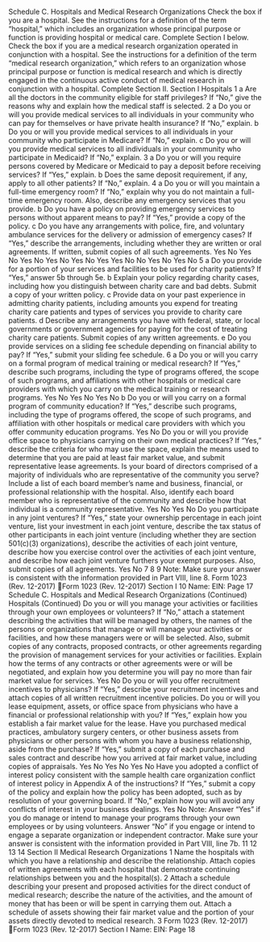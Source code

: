 Schedule C. Hospitals and Medical Research Organizations
Check the box if you are a hospital. See the instructions for a definition of the term “hospital,” which includes an
organization whose principal purpose or function is providing hospital or medical care. Complete Section I below.
Check the box if you are a medical research organization operated in conjunction with a hospital. See the instructions for
a definition of the term “medical research organization,” which refers to an organization whose principal purpose or
function is medical research and which is directly engaged in the continuous active conduct of medical research in
conjunction with a hospital. Complete Section II.
Section I
Hospitals
1 a Are all the doctors in the community eligible for staff privileges? If “No,” give the reasons why and
explain how the medical staff is selected.
2 a Do you or will you provide medical services to all individuals in your community who can pay for
themselves or have private health insurance? If “No,” explain.
b Do you or will you provide medical services to all individuals in your community who participate in
Medicare? If “No,” explain.
c Do you or will you provide medical services to all individuals in your community who participate in
Medicaid? If “No,” explain.
3 a Do you or will you require persons covered by Medicare or Medicaid to pay a deposit before receiving
services? If “Yes,” explain.
b Does the same deposit requirement, if any, apply to all other patients? If “No,” explain.
4 a Do you or will you maintain a full-time emergency room? If “No,” explain why you do not maintain a
full-time emergency room. Also, describe any emergency services that you provide.
b Do you have a policy on providing emergency services to persons without apparent means to pay? If
“Yes,” provide a copy of the policy.
c Do you have any arrangements with police, fire, and voluntary ambulance services for the delivery or
admission of emergency cases? If “Yes,” describe the arrangements, including whether they are written
or oral agreements. If written, submit copies of all such agreements.
Yes
No
Yes
No
Yes
No
Yes
No
Yes
No
Yes
Yes
No
No
Yes
No
Yes
No
5 a Do you provide for a portion of your services and facilities to be used for charity patients? If “Yes,”
answer 5b through 5e.
b Explain your policy regarding charity cases, including how you distinguish between charity care and bad
debts. Submit a copy of your written policy.
c Provide data on your past experience in admitting charity patients, including amounts you expend for
treating charity care patients and types of services you provide to charity care patients.
d Describe any arrangements you have with federal, state, or local governments or government agencies
for paying for the cost of treating charity care patients. Submit copies of any written agreements.
e Do you provide services on a sliding fee schedule depending on financial ability to pay? If “Yes,” submit
your sliding fee schedule.
6 a Do you or will you carry on a formal program of medical training or medical research? If “Yes,” describe
such programs, including the type of programs offered, the scope of such programs, and affiliations with
other hospitals or medical care providers with which you carry on the medical training or research
programs.
Yes
No
Yes
No
Yes
No
b Do you or will you carry on a formal program of community education? If “Yes,” describe such programs,
including the type of programs offered, the scope of such programs, and affiliation with other hospitals or
medical care providers with which you offer community education programs.
Yes
No
Do you or will you provide office space to physicians carrying on their own medical practices? If “Yes,”
describe the criteria for who may use the space, explain the means used to determine that you are paid
at least fair market value, and submit representative lease agreements.
Is your board of directors comprised of a majority of individuals who are representative of the community
you serve? Include a list of each board member’s name and business, financial, or professional
relationship with the hospital. Also, identify each board member who is representative of the community
and describe how that individual is a community representative.
Yes
No
Yes
No
Do you participate in any joint ventures? If “Yes,” state your ownership percentage in each joint venture,
list your investment in each joint venture, describe the tax status of other participants in each joint
venture (including whether they are section 501(c)(3) organizations), describe the activities of each joint
venture, describe how you exercise control over the activities of each joint venture, and describe how
each joint venture furthers your exempt purposes. Also, submit copies of all agreements.
Yes
No
7
8
9
Note: Make sure your answer is consistent with the information provided in Part VIII, line 8.
Form
1023
(Rev. 12-2017)
Form 1023 (Rev. 12-2017)
Section I
10
Name:
EIN:
Page
17
Schedule C. Hospitals and Medical Research Organizations (Continued)
Hospitals (Continued)
Do you or will you manage your activities or facilities through your own employees or volunteers? If “No,”
attach a statement describing the activities that will be managed by others, the names of the persons or
organizations that manage or will manage your activities or facilities, and how these managers were or
will be selected. Also, submit copies of any contracts, proposed contracts, or other agreements
regarding the provision of management services for your activities or facilities. Explain how the terms of
any contracts or other agreements were or will be negotiated, and explain how you determine you will
pay no more than fair market value for services.
Yes
No
Do you or will you offer recruitment incentives to physicians? If “Yes,” describe your recruitment
incentives and attach copies of all written recruitment incentive policies.
Do you or will you lease equipment, assets, or office space from physicians who have a financial or
professional relationship with you? If “Yes,” explain how you establish a fair market value for the lease.
Have you purchased medical practices, ambulatory surgery centers, or other business assets from
physicians or other persons with whom you have a business relationship, aside from the purchase? If
“Yes,” submit a copy of each purchase and sales contract and describe how you arrived at fair market
value, including copies of appraisals.
Yes
No
Yes
No
Yes
No
Have you adopted a conflict of interest policy consistent with the sample health care organization
conflict of interest policy in Appendix A of the instructions? If “Yes,” submit a copy of the policy and
explain how the policy has been adopted, such as by resolution of your governing board. If “No,” explain
how you will avoid any conflicts of interest in your business dealings.
Yes
No
Note: Answer “Yes” if you do manage or intend to manage your programs through your own employees
or by using volunteers. Answer “No” if you engage or intend to engage a separate organization or
independent contractor. Make sure your answer is consistent with the information provided in Part VIII,
line 7b.
11
12
13
14
Section II
Medical Research Organizations
1
Name the hospitals with which you have a relationship and describe the relationship. Attach copies of
written agreements with each hospital that demonstrate continuing relationships between you and the
hospital(s).
2
Attach a schedule describing your present and proposed activities for the direct conduct of medical
research; describe the nature of the activities, and the amount of money that has been or will be spent in
carrying them out.
Attach a schedule of assets showing their fair market value and the portion of your assets directly
devoted to medical research.
3
Form
1023
(Rev. 12-2017)
Form 1023 (Rev. 12-2017)
Section I
Name:
EIN:
Page
18
